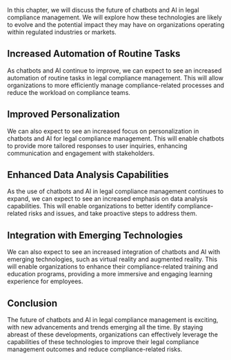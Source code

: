 

In this chapter, we will discuss the future of chatbots and AI in legal compliance management. We will explore how these technologies are likely to evolve and the potential impact they may have on organizations operating within regulated industries or markets.

Increased Automation of Routine Tasks
-------------------------------------

As chatbots and AI continue to improve, we can expect to see an increased automation of routine tasks in legal compliance management. This will allow organizations to more efficiently manage compliance-related processes and reduce the workload on compliance teams.

Improved Personalization
------------------------

We can also expect to see an increased focus on personalization in chatbots and AI for legal compliance management. This will enable chatbots to provide more tailored responses to user inquiries, enhancing communication and engagement with stakeholders.

Enhanced Data Analysis Capabilities
-----------------------------------

As the use of chatbots and AI in legal compliance management continues to expand, we can expect to see an increased emphasis on data analysis capabilities. This will enable organizations to better identify compliance-related risks and issues, and take proactive steps to address them.

Integration with Emerging Technologies
--------------------------------------

We can also expect to see an increased integration of chatbots and AI with emerging technologies, such as virtual reality and augmented reality. This will enable organizations to enhance their compliance-related training and education programs, providing a more immersive and engaging learning experience for employees.

Conclusion
----------

The future of chatbots and AI in legal compliance management is exciting, with new advancements and trends emerging all the time. By staying abreast of these developments, organizations can effectively leverage the capabilities of these technologies to improve their legal compliance management outcomes and reduce compliance-related risks.
